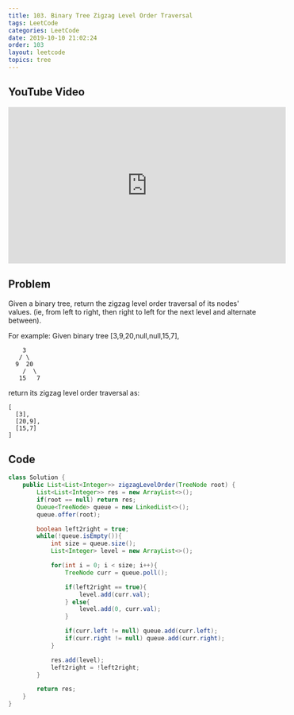 ```yaml
---
title: 103. Binary Tree Zigzag Level Order Traversal
tags: LeetCode
categories: LeetCode
date: 2019-10-10 21:02:24
order: 103
layout: leetcode
topics: tree
---
```


## YouTube Video

<iframe width="560" height="315" src="https://www.youtube.com/embed/KFkjJ7pjWVw" frameborder="0" allow="accelerometer; autoplay; encrypted-media; gyroscope; picture-in-picture" allowfullscreen></iframe>

## Problem

Given a binary tree, return the zigzag level order traversal of its nodes' values. (ie, from left to right, then right to left for the next level and alternate between).

For example:
Given binary tree [3,9,20,null,null,15,7],

```
    3
   / \
  9  20
    /  \
   15   7
```

return its zigzag level order traversal as:

```
[
  [3],
  [20,9],
  [15,7]
]
```

## Code

```java
class Solution {
    public List<List<Integer>> zigzagLevelOrder(TreeNode root) {
        List<List<Integer>> res = new ArrayList<>();
        if(root == null) return res;
        Queue<TreeNode> queue = new LinkedList<>();
        queue.offer(root);

        boolean left2right = true;
        while(!queue.isEmpty()){
            int size = queue.size();
            List<Integer> level = new ArrayList<>();

            for(int i = 0; i < size; i++){
                TreeNode curr = queue.poll();

                if(left2right == true){
                    level.add(curr.val);
                } else{
                    level.add(0, curr.val);
                }

                if(curr.left != null) queue.add(curr.left);
                if(curr.right != null) queue.add(curr.right);
            }

            res.add(level);
            left2right = !left2right;
        }

        return res;
    }
}
```
